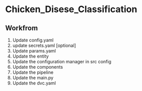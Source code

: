 # Chicken_Disese_Classification

## Workfrom


1. Update config.yaml
2. update secrets.yaml [optional]
3. Update params.yaml
4. Update the entity
5. Update the configuration manager in src config
6. Update the components
7. Update the pipeline
8. Update the main.py
9. Update the dvc.yaml